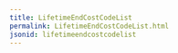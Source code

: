 ```yaml
---
title: LifetimeEndCostCodeList
permalink: LifetimeEndCostCodeList.html
jsonid: lifetimeendcostcodelist
---
```

